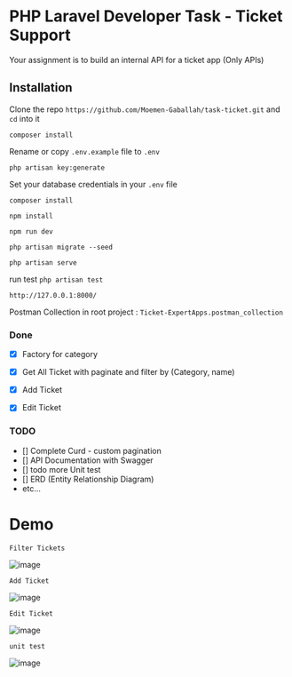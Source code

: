 # PHP Laravel Developer Task - Ticket Support

Your assignment is to build an internal API for a ticket app (Only APIs)


## Installation

Clone the repo `https://github.com/Moemen-Gaballah/task-ticket.git` and `cd` into it

`composer install`

Rename or copy `.env.example` file to `.env`

`php artisan key:generate`

Set your database credentials in your `.env` file


`composer install`

`npm install`

`npm run dev`

`php artisan migrate --seed`

`php artisan serve`

run test `php artisan test`

`http://127.0.0.1:8000/`

[//]: # (Basic API Documentation : `http://127.0.0.1:8000/request-docs`)

Postman Collection in root project  : `Ticket-ExpertApps.postman_collection`

### Done

- [x] Factory for category
- [x] Get All Ticket with paginate and filter by (Category, name)
- [x] Add Ticket
- [x] Edit Ticket


### TODO
- [] Complete Curd - custom pagination
- [] API Documentation with Swagger
- [] todo more Unit test
- [] ERD (Entity Relationship Diagram)
- etc...


# Demo


`Filter Tickets`

![image]()

`Add Ticket`

![image]()

`Edit Ticket`

![image]()

`unit test`

![image]()



